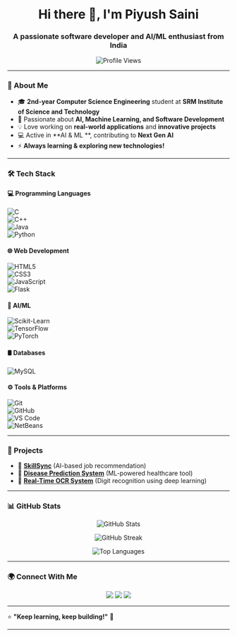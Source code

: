 
<h1 align="center">Hi there 👋, I'm Piyush Saini</h1>
<h3 align="center">A passionate software developer and AI/ML enthusiast from India</h3>

<p align="center">
  <img src="https://komarev.com/ghpvc/?username=sainipiyush05&label=Profile%20Views&color=0e75b6&style=flat" alt="Profile Views" />
</p>

---

### 🚀 About Me  
- 🎓 **2nd-year Computer Science Engineering** student at **SRM Institute of Science and Technology**  
- 🤖 Passionate about **AI, Machine Learning, and Software Development**  
- 💡 Love working on **real-world applications** and **innovative projects**  
- 💻 Active in **AI & ML **, contributing to **Next Gen AI**  
- ⚡ **Always learning & exploring new technologies!**  

---

### 🛠 Tech Stack  

#### 💻 Programming Languages  
![C](https://img.shields.io/badge/-C-00599C?style=flat&logo=c&logoColor=white)  
![C++](https://img.shields.io/badge/-C++-00599C?style=flat&logo=c%2B%2B&logoColor=white)  
![Java](https://img.shields.io/badge/-Java-007396?style=flat&logo=java&logoColor=white)  
![Python](https://img.shields.io/badge/-Python-3776AB?style=flat&logo=python&logoColor=white)  

#### 🌐 Web Development  
![HTML5](https://img.shields.io/badge/-HTML5-E34F26?style=flat&logo=html5&logoColor=white)  
![CSS3](https://img.shields.io/badge/-CSS3-1572B6?style=flat&logo=css3&logoColor=white)  
![JavaScript](https://img.shields.io/badge/-JavaScript-F7DF1E?style=flat&logo=javascript&logoColor=black)  
![Flask](https://img.shields.io/badge/-Flask-000000?style=flat&logo=flask&logoColor=white)  

#### 🤖 AI/ML  
![Scikit-Learn](https://img.shields.io/badge/-Scikit%20Learn-F7931E?style=flat&logo=scikit-learn&logoColor=white)  
![TensorFlow](https://img.shields.io/badge/-TensorFlow-FF6F00?style=flat&logo=tensorflow&logoColor=white)  
![PyTorch](https://img.shields.io/badge/-PyTorch-EE4C2C?style=flat&logo=pytorch&logoColor=white)  

#### 🛢 Databases  
![MySQL](https://img.shields.io/badge/-MySQL-4479A1?style=flat&logo=mysql&logoColor=white)  

#### ⚙️ Tools & Platforms  
![Git](https://img.shields.io/badge/-Git-F05032?style=flat&logo=git&logoColor=white)  
![GitHub](https://img.shields.io/badge/-GitHub-181717?style=flat&logo=github&logoColor=white)  
![VS Code](https://img.shields.io/badge/-VS%20Code-007ACC?style=flat&logo=visual-studio-code&logoColor=white)  
![NetBeans](https://img.shields.io/badge/-NetBeans-1B6AC6?style=flat&logo=apache-netbeans-ide&logoColor=white)  

---

### 📌 Projects  
- 🧠 **[SkillSync](https://github.com/brighteyekid/SkillSync)** (AI-based job recommendation)  
- 🏥 **[Disease Prediction System](https://github.com/sainipiyush05/Wellness-Well-1)** (ML-powered healthcare tool)  
- 🔎 **[Real-Time OCR System](https://github.com/sainipiyush05/Real-time-OCR-of-Digits-)** (Digit recognition using deep learning)  

---

### 📊 GitHub Stats  
<p align="center">
  <img src="https://github-readme-stats.vercel.app/api?username=sainipiyush05&show_icons=true&theme=radical" alt="GitHub Stats" />
</p>

<p align="center">
  <img src="https://github-readme-streak-stats.herokuapp.com/?user=sainipiyush05&theme=radical" alt="GitHub Streak" />
</p>


<p align="center">
  <img src="https://github-readme-stats.vercel.app/api/top-langs/?username=sainipiyush05&size_weight=0.5&count_weight=0.5&theme=radical" alt="Top Languages" />
</p>


---

### 🌍 Connect With Me  
<p align="center">
  <a href="https://www.linkedin.com/in/piyush-saini-8bb40827a/"><img src="https://img.shields.io/badge/-LinkedIn-0077B5?style=flat&logo=linkedin&logoColor=white" /></a>  
  <a href="mailto:saini2005piyush@gmail.com"><img src="https://img.shields.io/badge/-Email-D14836?style=flat&logo=gmail&logoColor=white" /></a>  
  <a href="https://your-portfolio.com"><img src="https://img.shields.io/badge/-Portfolio-000000?style=flat&logo=vercel&logoColor=white" /></a>  
</p>

---

⭐ **"Keep learning, keep building!"** 🚀  

---


